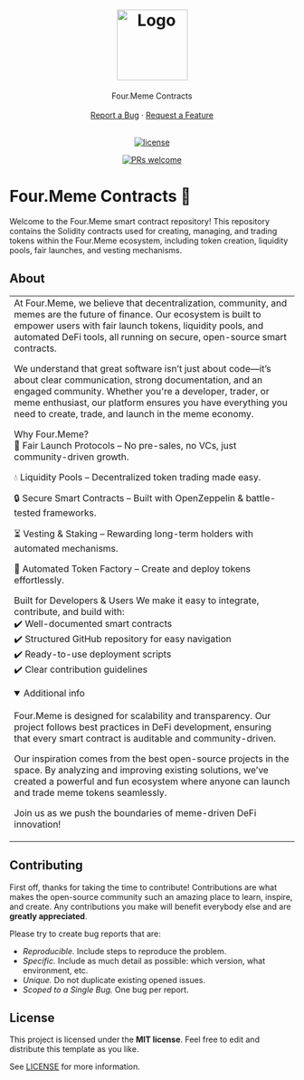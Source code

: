 <h1 align="center">
  <a href="https://github.com/Four-Meme/Four-Smart-Contracts">
    <img src="https://public.bnbstatic.com/image/pgc/202406/50947a991ea98351426fba640f5e541c.jpg" alt="Logo" width="125" height="125">
  </a>
</h1>

<div align="center">
  Four.Meme Contracts
  <br />
  <br />
  <a href="https://github.com//Four-Meme/Four-Smart-Contracts/issues/new?assignees=&labels=bug&template=01_BUG_REPORT.md&title=bug%3A+">Report a Bug</a>
  ·
  <a href="https://github.com//Four-Meme/Four-Smart-Contracts/issues/new?assignees=&labels=enhancement&template=02_FEATURE_REQUEST.md&title=feat%3A+">Request a Feature</a>
</div>

<div align="center">
<br />

[![license](https://img.shields.io/github/license/dec0dOS/amazing-github-template.svg?style=flat-square)](LICENSE)

[![PRs welcome](https://img.shields.io/badge/PRs-welcome-ff69b4.svg?style=flat-square)](https://github.com/dec0dOS/amazing-github-template/issues?q=is%3Aissue+is%3Aopen+label%3A%22help+wanted%22)

</div>

# Four.Meme Contracts 🐸

Welcome to the Four.Meme smart contract repository! This repository contains the Solidity contracts used for creating, managing, and trading tokens within the Four.Meme ecosystem, including token creation, liquidity pools, fair launches, and vesting mechanisms.

## About

<table> <tr> <td>
At Four.Meme, we believe that decentralization, community, and memes are the future of finance. Our ecosystem is built to empower users with fair launch tokens, liquidity pools, and automated DeFi tools, all running on secure, open-source smart contracts.

We understand that great software isn’t just about code—it’s about clear communication, strong documentation, and an engaged community. Whether you're a developer, trader, or meme enthusiast, our platform ensures you have everything you need to create, trade, and launch in the meme economy.

Why Four.Meme?<br />
🚀 Fair Launch Protocols – No pre-sales, no VCs, just community-driven growth.

💧 Liquidity Pools – Decentralized token trading made easy.

🔒 Secure Smart Contracts – Built with OpenZeppelin & battle-tested frameworks.

⏳ Vesting & Staking – Rewarding long-term holders with automated mechanisms.

🔄 Automated Token Factory – Create and deploy tokens effortlessly.

Built for Developers & Users
We make it easy to integrate, contribute, and build with:<br />
✔️ Well-documented smart contracts<br />
✔️ Structured GitHub repository for easy navigation<br />
✔️ Ready-to-use deployment scripts<br />
✔️ Clear contribution guidelines<br />

<details open> <summary>Additional info</summary> <br>
Four.Meme is designed for scalability and transparency. Our project follows best practices in DeFi development, ensuring that every smart contract is auditable and community-driven.

Our inspiration comes from the best open-source projects in the space. By analyzing and improving existing solutions, we’ve created a powerful and fun ecosystem where anyone can launch and trade meme tokens seamlessly.

Join us as we push the boundaries of meme-driven DeFi innovation!

</details> </td> </tr> </table>

## Contributing

First off, thanks for taking the time to contribute! Contributions are what makes the open-source community such an amazing place to learn, inspire, and create. Any contributions you make will benefit everybody else and are **greatly appreciated**.

Please try to create bug reports that are:

- _Reproducible._ Include steps to reproduce the problem.
- _Specific._ Include as much detail as possible: which version, what environment, etc.
- _Unique._ Do not duplicate existing opened issues.
- _Scoped to a Single Bug._ One bug per report.

## License

This project is licensed under the **MIT license**. Feel free to edit and distribute this template as you like.

See [LICENSE](LICENSE) for more information.
